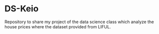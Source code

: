 # DS-Keio
Repository to share my project of the data science class which analyze the house prices where the dataset provided from LIFUL.
